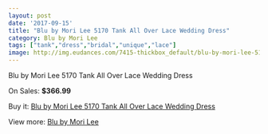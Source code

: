 ```yaml
---
layout: post
date: '2017-09-15'
title: "Blu by Mori Lee 5170 Tank All Over Lace Wedding Dress"
category: Blu by Mori Lee
tags: ["tank","dress","bridal","unique","lace"]
image: http://img.eudances.com/7415-thickbox_default/blu-by-mori-lee-5170-tank-all-over-lace-wedding-dress.jpg
---
```

Blu by Mori Lee 5170 Tank All Over Lace Wedding Dress

On Sales: **$366.99**
<a href="https://www.eudances.com/en/blu-by-mori-lee/2651-blu-by-mori-lee-5170-tank-all-over-lace-wedding-dress.html"><amp-img layout="responsive" width="600" height="600" src="//img.eudances.com/7415-thickbox_default/blu-by-mori-lee-5170-tank-all-over-lace-wedding-dress.jpg" alt="Blu by Mori Lee 5170 Tank All Over Lace Wedding Dress 0" /></a>
<a href="https://www.eudances.com/en/blu-by-mori-lee/2651-blu-by-mori-lee-5170-tank-all-over-lace-wedding-dress.html"><amp-img layout="responsive" width="600" height="600" src="//img.eudances.com/7420-thickbox_default/blu-by-mori-lee-5170-tank-all-over-lace-wedding-dress.jpg" alt="Blu by Mori Lee 5170 Tank All Over Lace Wedding Dress 1" /></a>
<a href="https://www.eudances.com/en/blu-by-mori-lee/2651-blu-by-mori-lee-5170-tank-all-over-lace-wedding-dress.html"><amp-img layout="responsive" width="600" height="600" src="//img.eudances.com/7419-thickbox_default/blu-by-mori-lee-5170-tank-all-over-lace-wedding-dress.jpg" alt="Blu by Mori Lee 5170 Tank All Over Lace Wedding Dress 2" /></a>
<a href="https://www.eudances.com/en/blu-by-mori-lee/2651-blu-by-mori-lee-5170-tank-all-over-lace-wedding-dress.html"><amp-img layout="responsive" width="600" height="600" src="//img.eudances.com/7418-thickbox_default/blu-by-mori-lee-5170-tank-all-over-lace-wedding-dress.jpg" alt="Blu by Mori Lee 5170 Tank All Over Lace Wedding Dress 3" /></a>
<a href="https://www.eudances.com/en/blu-by-mori-lee/2651-blu-by-mori-lee-5170-tank-all-over-lace-wedding-dress.html"><amp-img layout="responsive" width="600" height="600" src="//img.eudances.com/7417-thickbox_default/blu-by-mori-lee-5170-tank-all-over-lace-wedding-dress.jpg" alt="Blu by Mori Lee 5170 Tank All Over Lace Wedding Dress 4" /></a>
<a href="https://www.eudances.com/en/blu-by-mori-lee/2651-blu-by-mori-lee-5170-tank-all-over-lace-wedding-dress.html"><amp-img layout="responsive" width="600" height="600" src="//img.eudances.com/7416-thickbox_default/blu-by-mori-lee-5170-tank-all-over-lace-wedding-dress.jpg" alt="Blu by Mori Lee 5170 Tank All Over Lace Wedding Dress 5" /></a>

Buy it: [Blu by Mori Lee 5170 Tank All Over Lace Wedding Dress](https://www.eudances.com/en/blu-by-mori-lee/2651-blu-by-mori-lee-5170-tank-all-over-lace-wedding-dress.html "Blu by Mori Lee 5170 Tank All Over Lace Wedding Dress")

View more: [Blu by Mori Lee](https://www.eudances.com/en/39-blu-by-mori-lee "Blu by Mori Lee")